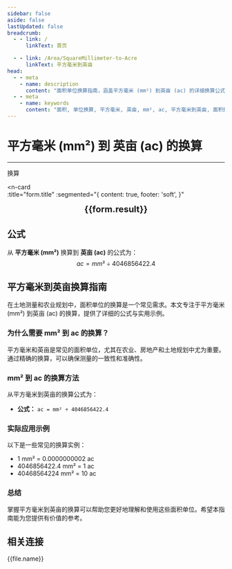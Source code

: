 ```yaml
---
sidebar: false
aside: false
lastUpdated: false
breadcrumb:
  - - link: /
      linkText: 首页

  - - link: /Area/SquareMillimeter-to-Acre
      linkText: 平方毫米到英亩
head:
  - - meta
    - name: description
      content: "面积单位换算指南，涵盖平方毫米 (mm²) 到英亩 (ac) 的详细换算公式与说明。"
  - - meta
    - name: keywords
      content: "面积, 单位换算, 平方毫米, 英亩, mm², ac, 平方毫米到英亩, 面积换算指南"
---
```

# 平方毫米 (mm²) 到 英亩 (ac) 的换算
---
<script setup>
import { onMounted, reactive, inject, ref } from 'vue'
import { NButton, NForm, NFormItem, NInput, NInputNumber, NSelect, NCard, useMessage,NGrid ,NGi } from 'naive-ui'
import { defineClientComponent } from 'vitepress'
import { Area } from '../../files';
const seoKey = [
  '平方米换算平方毫米',
  '平方毫米符号',
  '平方米和平方毫米换算',
  '平方毫米和平方米的换算',
  '平方厘米换算平方米',
  '平方毫米换算平方米'
]
const convert = inject('convert')

const form = reactive({
  number: null,
  result: '',
  title: '平方毫米 (mm²) 到 英亩 (ac) 的换算',

})

const convertHandler = () => {
  if (form.number !== null && !isNaN(form.number)) {
    const convertedValue = parseFloat(form.number) / 4046856422.4
    form.result = `${form.number}mm² = ${convertedValue.toFixed(10)}ac`
  } else {
    form.result = '请输入有效的数值。'
  }
}
</script>

<n-form size="large" :model="form">
  <n-form-item label="平方毫米 (mm²)">
    <n-input-number v-model:value="form.number" placeholder="输入平方毫米" style="width: 100%" />
  </n-form-item>
  <n-form-item>
    <n-button type="info" @click="convertHandler" block>换算</n-button>
  </n-form-item>
</n-form>

<n-card  
  :title="form.title"
  :segmented="{
    content: true,
    footer: 'soft',
  }"
>
  <div  style="text-align:center;font-size:20px;">
    <strong>{{form.result}}</strong>
  </div>
    <template #footer>
    <div>
      <span v-for="item of seoKey">{{item}}，</span>
    </div>
  </template>
</n-card>

## 公式

从 **平方毫米 (mm²)** 换算到 **英亩 (ac)** 的公式为：
$$ ac = mm² \div 4046856422.4 $$

## 平方毫米到英亩换算指南

在土地测量和农业规划中，面积单位的换算是一个常见需求。本文专注于平方毫米 (mm²) 到英亩 (ac) 的换算，提供了详细的公式与实用示例。

### 为什么需要 mm² 到 ac 的换算？

平方毫米和英亩是常见的面积单位，尤其在农业、房地产和土地规划中尤为重要。通过精确的换算，可以确保测量的一致性和准确性。

### mm² 到 ac 的换算方法

从平方毫米到英亩的换算公式为：

- **公式：** `ac = mm² ÷ 4046856422.4`

### 实际应用示例

以下是一些常见的换算实例：

- 1 mm² = 0.0000000002 ac
- 4046856422.4 mm² = 1 ac
- 40468564224 mm² = 10 ac

### 总结

掌握平方毫米到英亩的换算可以帮助您更好地理解和使用这些面积单位。希望本指南能为您提供有价值的参考。

## 相关连接
<n-grid x-gap="12" :cols="2">
  <n-gi v-for="(file, index) in Area" :key="index">
    <n-button
      text
      tag="a"
      :href="file.path"
      type="info"
    >
      {{file.name}}
    </n-button>
  </n-gi>
</n-grid>